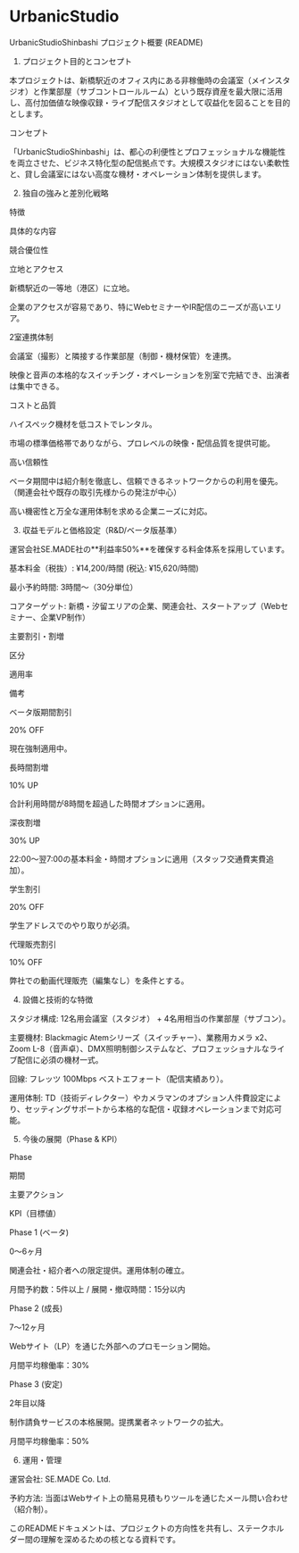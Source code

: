 # UrbanicStudio

UrbanicStudioShinbashi プロジェクト概要 (README)

1. プロジェクト目的とコンセプト

本プロジェクトは、新橋駅近のオフィス内にある非稼働時の会議室（メインスタジオ）と作業部屋（サブコントロールルーム）という既存資産を最大限に活用し、高付加価値な映像収録・ライブ配信スタジオとして収益化を図ることを目的とします。

コンセプト

「UrbanicStudioShinbashi」は、都心の利便性とプロフェッショナルな機能性を両立させた、ビジネス特化型の配信拠点です。大規模スタジオにはない柔軟性と、貸し会議室にはない高度な機材・オペレーション体制を提供します。

2. 独自の強みと差別化戦略

特徴

具体的な内容

競合優位性

立地とアクセス

新橋駅近の一等地（港区）に立地。

企業のアクセスが容易であり、特にWebセミナーやIR配信のニーズが高いエリア。

2室連携体制

会議室（撮影）と隣接する作業部屋（制御・機材保管）を連携。

映像と音声の本格的なスイッチング・オペレーションを別室で完結でき、出演者は集中できる。

コストと品質

ハイスペック機材を低コストでレンタル。

市場の標準価格帯でありながら、プロレベルの映像・配信品質を提供可能。

高い信頼性

ベータ期間中は紹介制を徹底し、信頼できるネットワークからの利用を優先。（関連会社や既存の取引先様からの発注が中心）

高い機密性と万全な運用体制を求める企業ニーズに対応。

3. 収益モデルと価格設定（R&D/ベータ版基準）

運営会社SE.MADE社の**利益率50%**を確保する料金体系を採用しています。

基本料金（税抜）: ¥14,200/時間 (税込: ¥15,620/時間)

最小予約時間: 3時間〜（30分単位）

コアターゲット: 新橋・汐留エリアの企業、関連会社、スタートアップ（Webセミナー、企業VP制作）

主要割引・割増

区分

適用率

備考

ベータ版期間割引

20% OFF

現在強制適用中。

長時間割増

10% UP

合計利用時間が8時間を超過した時間オプションに適用。

深夜割増

30% UP

22:00〜翌7:00の基本料金・時間オプションに適用（スタッフ交通費実費追加）。

学生割引

20% OFF

学生アドレスでのやり取りが必須。

代理販売割引

10% OFF

弊社での動画代理販売（編集なし）を条件とする。

4. 設備と技術的な特徴

スタジオ構成: 12名用会議室（スタジオ） + 4名用相当の作業部屋（サブコン）。

主要機材: Blackmagic Atemシリーズ（スイッチャー）、業務用カメラ x2、Zoom L-8（音声卓）、DMX照明制御システムなど、プロフェッショナルなライブ配信に必須の機材一式。

回線: フレッツ 100Mbps ベストエフォート（配信実績あり）。

運用体制: TD（技術ディレクター）やカメラマンのオプション人件費設定により、セッティングサポートから本格的な配信・収録オペレーションまで対応可能。

5. 今後の展開（Phase & KPI）

Phase

期間

主要アクション

KPI（目標値）

Phase 1 (ベータ)

0〜6ヶ月

関連会社・紹介者への限定提供。運用体制の確立。

月間予約数：5件以上 / 展開・撤収時間：15分以内

Phase 2 (成長)

7〜12ヶ月

Webサイト（LP）を通じた外部へのプロモーション開始。

月間平均稼働率：30%

Phase 3 (安定)

2年目以降

制作請負サービスの本格展開。提携業者ネットワークの拡大。

月間平均稼働率：50%

6. 運用・管理

運営会社: SE.MADE Co. Ltd.

予約方法: 当面はWebサイト上の簡易見積もりツールを通じたメール問い合わせ（紹介制）。

このREADMEドキュメントは、プロジェクトの方向性を共有し、ステークホルダー間の理解を深めるための核となる資料です。
